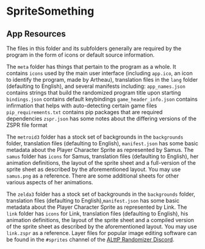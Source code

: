 # SpriteSomething

## App Resources

The files in this folder and its subfolders generally are required by the program in the form of icons or default source information.

The `meta` folder has things that pertain to the program as a whole. It contains `icons` used by the main user interface (including `app.ico`, an icon to identify the program, made by Artheau), translation files in the `lang` folder (defaulting to English), and several manifests including:
`app_names.json` contains strings that build the randomized program title upon starting
`bindings.json` contains default keybindings
`game_header_info.json` contains infirmation that helps with auto-detecting certain game files
`pip_requirements.txt` contains pip packages that are required dependencies
`zspr.json` has some notes about the differing versions of the ZSPR file format

The `metroid3` folder has a stock set of backgrounds in the `backgrounds` folder, translation files (defaulting to English), `manifest.json` has some basic metadata about the Player Character Sprite as represented by Samus.
The `samus` folder has `icons` for Samus, translation files (defaulting to English), her animation definitions, the layout of the sprite sheet and a full-version of the sprite sheet as described by the aforementioned layout. You may use `samus.png` as a reference. There are some additional sheets for other various aspects of her animations.

The `zelda3` folder has a stock set of backgrounds in the `backgrounds` folder, translation files (defaulting to English),`manifest.json` has some basic metadata about the Player Character Sprite as represented by Link.
The `link` folder has `icons` for Link, translation files (defaulting to English), his animation definitions, the layout of the sprite sheet and a compiled version of the sprite sheet as described by the aforementioned layout. You may use `link.zspr` as a reference. Layer files for popular image editing software can be found in the `#sprites` channel of the [ALttP Randomizer Discord](http://discord.gg/alttprandomizer).
